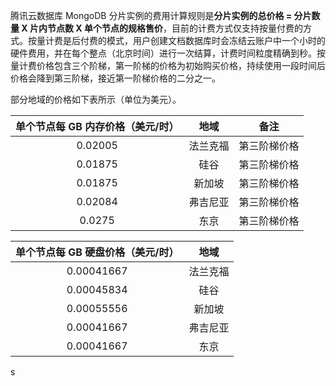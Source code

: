 腾讯云数据库 MongoDB 分片实例的费用计算规则是**分片实例的总价格 = 分片数量 X 片内节点数 X 单个节点的规格售价**，目前的计费方式仅支持按量付费的方式。按量计费是后付费的模式，用户创建文档数据库时会冻结云账户中一个小时的硬件费用，并在每个整点（北京时间）进行一次结算，计费时间粒度精确到秒。按量计费价格包含三个阶梯，第一阶梯的价格为初始购买价格，持续使用一段时间后价格会降到第三阶梯，接近第一阶梯价格的二分之一。

部分地域的价格如下表所示（单位为美元）。

| 单个节点每 GB 内存价格（美元/时） |   地域   |     备注     |
| :-------------------------------: | :------: | :----------: |
|              0.02005              | 法兰克福 | 第三阶梯价格 |
|              0.01875              |   硅谷   | 第三阶梯价格 |
|              0.01875              |  新加坡  | 第三阶梯价格 |
|              0.02084              | 弗吉尼亚 | 第三阶梯价格 |
|              0.0275               |   东京   | 第三阶梯价格 |

| 单个节点每 GB 硬盘价格（美元/时） |   地域   |
| :-------------------------------: | :------: |
|            0.00041667             | 法兰克福 |
|            0.00045834             |   硅谷   |
|            0.00055556             |  新加坡  |
|            0.00041667             | 弗吉尼亚 |
|            0.00041667             |   东京   |

s